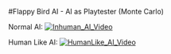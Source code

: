 #Flappy Bird AI - AI as Playtester (Monte Carlo)

Normal AI:
[![Inhuman_AI_Video](http://img.youtube.com/vi/VNO1JnlJVPw/0.jpg)](https://youtu.be/VNO1JnlJVPw)

Human Like AI:
[![HumanLike_AI_Video](http://img.youtube.com/vi/RrwaEIqJFEU/0.jpg)](https://youtu.be/RrwaEIqJFEU)